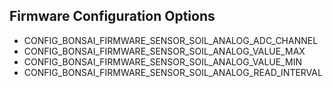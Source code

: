 ## Firmware Configuration Options

- CONFIG_BONSAI_FIRMWARE_SENSOR_SOIL_ANALOG_ADC_CHANNEL
- CONFIG_BONSAI_FIRMWARE_SENSOR_SOIL_ANALOG_VALUE_MAX
- CONFIG_BONSAI_FIRMWARE_SENSOR_SOIL_ANALOG_VALUE_MIN
- CONFIG_BONSAI_FIRMWARE_SENSOR_SOIL_ANALOG_READ_INTERVAL
